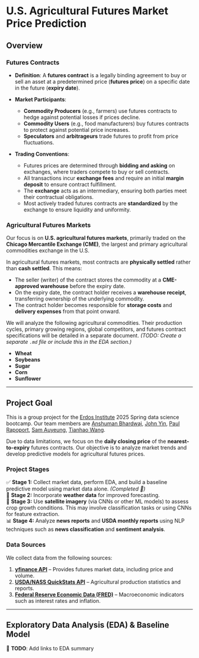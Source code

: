 # **U.S. Agricultural Futures Market Price Prediction**  

## **Overview**  

### **Futures Contracts**  
- **Definition**: A **futures contract** is a legally binding agreement to buy or sell an asset at a predetermined price (**futures price**) on a specific date in the future (**expiry date**).  

- **Market Participants**:  
  - **Commodity Producers** (e.g., farmers) use futures contracts to hedge against potential losses if prices decline.  
  - **Commodity Users** (e.g., food manufacturers) buy futures contracts to protect against potential price increases.  
  - **Speculators** and **arbitrageurs** trade futures to profit from price fluctuations.  

- **Trading Conventions**:  
  - Futures prices are determined through **bidding and asking** on exchanges, where traders compete to buy or sell contracts.  
  - All transactions incur **exchange fees** and require an initial **margin deposit** to ensure contract fulfillment.  
  - The **exchange** acts as an intermediary, ensuring both parties meet their contractual obligations.  
  - Most actively traded futures contracts are **standardized** by the exchange to ensure liquidity and uniformity.  

### **Agricultural Futures Markets**  
Our focus is on **U.S. agricultural futures markets**, primarily traded on the **Chicago Mercantile Exchange (CME)**, the largest and primary agricultural commodities exchange in the U.S.  

In agricultural futures markets, most contracts are **physically settled** rather than **cash settled**. This means:  
- The seller (writer) of the contract stores the commodity at a **CME-approved warehouse** before the expiry date.  
- On the expiry date, the contract holder receives a **warehouse receipt**, transferring ownership of the underlying commodity.  
- The contract holder becomes responsible for **storage costs** and **delivery expenses** from that point onward.  


We will analyze the following agricultural commodities. Their production cycles, primary growing regions, global competitors, and futures contract specifications will be detailed in a separate document. *(TODO: Create a separate `.md` file or include this in the EDA section.)*  
- **Wheat**  
- **Soybeans**  
- **Sugar**  
- **Corn**  
- **Sunflower**

---

## **Project Goal**  
This is a group project for the [Erdos Institute](https://www.erdosinstitute.org/) 
2025 Spring data science bootcamp. Our team members are 
[Anshuman Bhardwaj](https://github.com/AnshumanGH91), 
[John Yin](https://github.com/johng23),
[Paul Rapoport](https://github.com/Lorxus), 
[Sam Auyeung](https://github.com/sunscorched), 
[Tianhao Wang](https://github.com/TianhaoW).

Due to data limitations, we focus on the **daily closing price** of the **nearest-to-expiry** futures contracts. Our objective is to analyze market trends and develop predictive models for agricultural futures prices.  

### **Project Stages**  
✅ **Stage 1:** Collect market data, perform EDA, and build a baseline predictive model using market data alone. *(Completed 🎯)*  
🔄 **Stage 2:** Incorporate **weather data** for improved forecasting.  
🚀 **Stage 3:** Use **satellite imagery** (via CNNs or other ML models) to assess crop growth conditions. This may involve classification tasks or using CNNs for feature extraction.  
📊 **Stage 4:** Analyze **news reports** and **USDA monthly reports** using NLP techniques such as **news classification** and **sentiment analysis**.  

### **Data Sources**  
We collect data from the following sources:  
1. **[yfinance API](https://pypi.org/project/yfinance/)** – Provides futures market data, including price and volume.  
2. **[USDA/NASS QuickStats API](https://quickstats.nass.usda.gov/)** – Agricultural production statistics and reports.  
3. **[Federal Reserve Economic Data (FRED)](https://fred.stlouisfed.org/)** – Macroeconomic indicators such as interest rates and inflation.

---

## **Exploratory Data Analysis (EDA) & Baseline Model**  

🔗 **TODO**: Add links to EDA summary  




 
